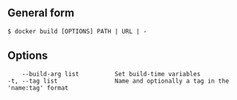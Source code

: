 ## General form
```
$ docker build [OPTIONS] PATH | URL | -
```
## Options
```      
    --build-arg list          Set build-time variables
-t, --tag list                Name and optionally a tag in the 'name:tag' format
```
